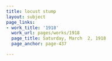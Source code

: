 ```yaml
---
title: locust stump
layout: subject
page_links:
- work_title: '1918'
  work_url: pages/works/1918
  page_title: Saturday, March  2, 1918
  page_anchor: page-437

---
```

